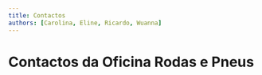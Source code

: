 ```yaml
---
title: Contactos
authors: [Carolina, Eline, Ricardo, Wuanna]
---
```


# Contactos da Oficina Rodas e Pneus


